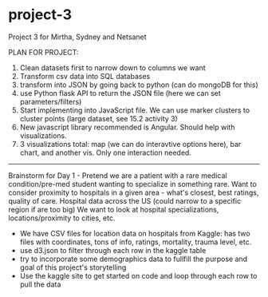 # project-3
Project 3 for Mirtha, Sydney and Netsanet

PLAN FOR PROJECT: 
1. Clean datasets first to narrow down to columns we want 
2. Transform csv data into SQL databases
3. transform into JSON by going back to python (can do mongoDB for this)
4. use Python flask API to return the JSON file (here we can set parameters/filters)
5. Start implementing into JavaScript file. We can use marker clusters to cluster points (large dataset, see 15.2 activity 3)
6. New javascript library recommended is Angular. Should help with visualizations.
7. 3 visualizations total: map (we can do interavtive options here), bar chart, and another vis. Only one interaction needed.


***********************
Brainstorm for Day 1 - 
Pretend we are a patient with a rare medical condition/pre-med student wanting to specialize in something rare. Want to consider proximity to 
hospitals in a given area - what's closest, best ratings, quality of care. 
Hospital data across the US (could narrow to a specific region if are too big) 
We want to look at hospital specializations, locations/proximity to cities, etc. 

* We have CSV files for location data on hospitals from Kaggle: 
has two files with coordinates, tons of info, ratings, mortality, trauma level, etc.
* use d3.json to filter through each row in the kaggle table
* try to incorporate some demographics data to fullfill the purpose and goal of this project's storytelling
* Use the kaggle site to get started on code and loop through each row to pull the data
  
